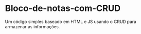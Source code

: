 # Bloco-de-notas-com-CRUD
Um código simples baseado em HTML e JS usando o CRUD para armazenar as informações.

